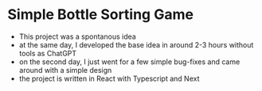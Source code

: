 # Simple Bottle Sorting Game

- This project was a spontanous idea
- at the same day, I developed the base idea in around 2-3 hours without tools as ChatGPT
- on the second day, I just went for a few simple bug-fixes and came around with a simple design
- the project is written in React with Typescript and Next
